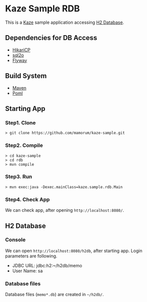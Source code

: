 # Kaze Sample RDB
This is a [Kaze](https://github.com/mamorum/kaze) sample application accessing [H2 Database](http://www.h2database.com/html/main.html).

## Dependencies for DB Access
- [HikariCP](https://github.com/brettwooldridge/HikariCP)
- [sql2o](https://github.com/aaberg/sql2o)
- [Flyway](https://github.com/flyway/flyway)

## Build System
- [Maven](https://maven.apache.org/)
- [Poml](https://github.com/mamorum/poml)


## Starting App
### Step1. Clone
```
> git clone https://github.com/mamorum/kaze-sample.git
```

### Step2. Compile
```
> cd kaze-sample
> cd rdb
> mvn compile
```

### Step3. Run
```
> mvn exec:java -Dexec.mainClass=kaze.sample.rdb.Main
```

### Step4. Check App
We can check app, after opening `http://localhost:8080/`.


## H2 Database
### Console
We can open `http://localhost:8080/h2db`, after starting app. Login parameters are following.

- JDBC URL: jdbc:h2:~/h2db/memo
- User Name: sa

### Database files
Database files (`memo*.db`) are created in `~/h2db/`.
